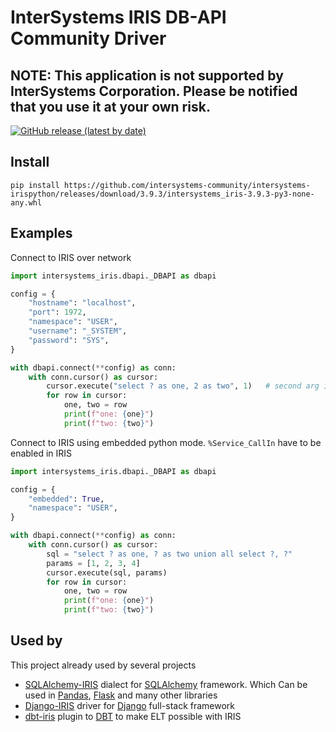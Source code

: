 # InterSystems IRIS DB-API Community Driver

## NOTE: This application is not supported by InterSystems Corporation. Please be notified that you use it at your own risk. 

[![GitHub release (latest by date)](https://img.shields.io/github/v/release/intersystems-community/intersystems-irispython)
](https://github.com/intersystems-community/intersystems-irispython/releases/latest)

## Install

```shell
pip install https://github.com/intersystems-community/intersystems-irispython/releases/download/3.9.3/intersystems_iris-3.9.3-py3-none-any.whl
```

## Examples

Connect to IRIS over network

```python
import intersystems_iris.dbapi._DBAPI as dbapi

config = {
    "hostname": "localhost",
    "port": 1972,
    "namespace": "USER",
    "username": "_SYSTEM",
    "password": "SYS",
}

with dbapi.connect(**config) as conn:
    with conn.cursor() as cursor:
        cursor.execute("select ? as one, 2 as two", 1)   # second arg is parameter value
        for row in cursor:
            one, two = row
            print(f"one: {one}")
            print(f"two: {two}")
```

Connect to IRIS using embedded python mode. `%Service_CallIn` have to be enabled in IRIS

```python
import intersystems_iris.dbapi._DBAPI as dbapi

config = {
    "embedded": True,
    "namespace": "USER",
}

with dbapi.connect(**config) as conn:
    with conn.cursor() as cursor:
        sql = "select ? as one, ? as two union all select ?, ?"
        params = [1, 2, 3, 4]
        cursor.execute(sql, params)
        for row in cursor:
            one, two = row
            print(f"one: {one}")
            print(f"two: {two}")
```

## Used by

This project already used by several projects

* [SQLAlchemy-IRIS](https://github.com/caretdev/sqlalchemy-iris) dialect for [SQLAlchemy](https://www.sqlalchemy.org/) framework. Which Can be used in [Pandas](https://pandas.pydata.org/), [Flask](https://flask.palletsprojects.com/) and many other libraries
* [Django-IRIS](https://github.com/caretdev/django-iris) driver for [Django](https://www.djangoproject.com/) full-stack framework
* [dbt-iris](https://github.com/caretdev/dbt-iris) plugin to [DBT](https://www.getdbt.com/) to make ELT possible with IRIS
